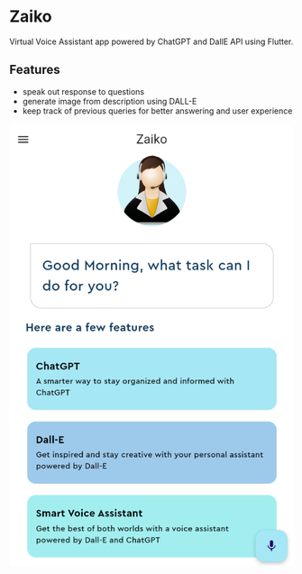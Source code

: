 # Zaiko

Virtual Voice Assistant app powered by ChatGPT and DallE API using Flutter.

## Features

- speak out response to questions 
- generate image from description using DALL-E 
- keep track of previous queries for better answering and user experience 

<p align="center">
  <img width="600" src="https://github.com/GargNaman714/Zaiko/blob/master/screenshot.png" alt="App Screenshot">
</p>

